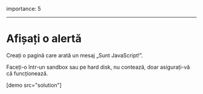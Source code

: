 importance: 5

---

# Afișați o alertă

Creați o pagină care arată un mesaj „Sunt JavaScript!”.

Faceți-o într-un sandbox sau pe hard disk, nu contează, doar asigurați-vă că funcționează.

[demo src="solution"]

